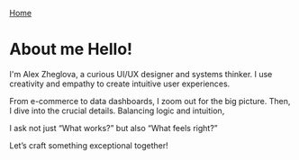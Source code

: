 [Home](../index.md)
# About me Hello! 
I'm Alex Zheglova, a curious UI/UX designer and systems thinker. I use creativity and empathy to create intuitive user experiences. 

From e-commerce to data dashboards, I zoom out for the big picture. Then, I dive into the crucial details. Balancing logic and intuition, 

I ask not just “What works?” but also “What feels right?” 

Let’s craft something exceptional together!
